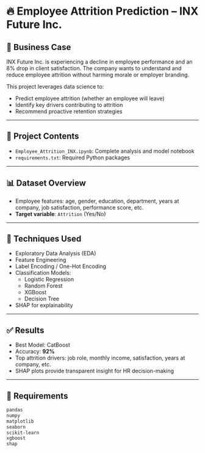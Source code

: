 # 🔥 Employee Attrition Prediction – INX Future Inc.

## 🏢 Business Case

INX Future Inc. is experiencing a decline in employee performance and an 8% drop in client satisfaction. The company wants to understand and reduce employee attrition without harming morale or employer branding.

This project leverages data science to:
- Predict employee attrition (whether an employee will leave)
- Identify key drivers contributing to attrition
- Recommend proactive retention strategies

---

## 📁 Project Contents

- `Employee_Attrition_INX.ipynb`: Complete analysis and model notebook
- `requirements.txt`: Required Python packages

---

## 📊 Dataset Overview

- Employee features: age, gender, education, department, years at company, job satisfaction, performance score, etc.
- **Target variable**: `Attrition` (Yes/No)

---

## 🧠 Techniques Used

- Exploratory Data Analysis (EDA)
- Feature Engineering
- Label Encoding / One-Hot Encoding
- Classification Models:
  - Logistic Regression
  - Random Forest
  - XGBoost
  - Decision Tree
- SHAP for explainability

---

## ✅ Results

- Best Model: CatBoost	
- Accuracy: **92%**
- Top attrition drivers: job role, monthly income, satisfaction, years at company, etc.
- SHAP plots provide transparent insight for HR decision-making

---

## 🔧 Requirements

```txt
pandas
numpy
matplotlib
seaborn
scikit-learn
xgboost
shap
